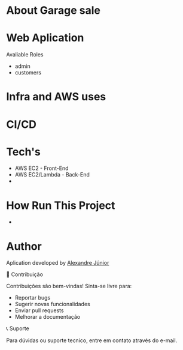 # About Garage sale


# Web Aplication

Avaliable Roles 
- admin
- customers

# Infra and AWS uses

# CI/CD

# Tech's
- AWS EC2         - Front-End 
- AWS EC2/Lambda  - Back-End
- 

# How Run This Project

-

# Author

Aplication developed by [Alexandre Júnior](https://github.com/DevJuniorss)

🤝 Contribuição

Contribuições são bem-vindas! 
Sinta-se livre para:

- Reportar bugs
- Sugerir novas funcionalidades
- Enviar pull requests
- Melhorar a documentação

📞 Suporte

Para dúvidas ou suporte tecnico, entre em contato através do e-mail.

